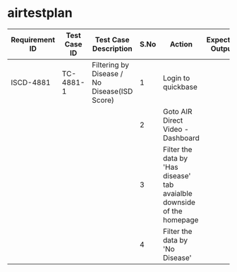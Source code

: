 # airtestplan

| Requirement ID  | Test Case ID   | Test Case Description | S.No | Action                                                      |Expected Output                 |Time frame|
| -------------   |  ------------- | --------------------- | -----| ----------------------------------------------------------- | -----------------------------  | ---------|
|  ISCD-4881      |  TC-4881-1    	|    Filtering by Disease / No Disease(ISD Score)                |  1    |        Login to quickbase  |                                |          |
|                 |               	|                        |    2   |                         Goto AIR Direct Video - Dashboard         |                                |          |
|									|									|					|	3	|Filter the data by 'Has disease' tab avaialble downside of the homepage|			|					|	
|									|									|						|4|Filter the data by 'No Disease' |				|								|
